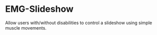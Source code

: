 # EMG-Slideshow
Allow users with/without disabilities to control a slideshow using simple muscle movements.
